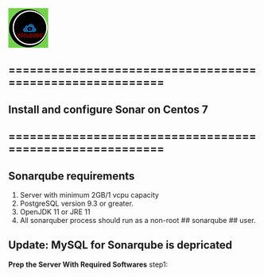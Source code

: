 <img src="../images/c4logo.png">

## =========================================================

## Install and configure Sonar on Centos 7

## =========================================================

## Sonarqube requirements
1. Server with minimum 2GB/1 vcpu capacity
2. PostgreSQL version 9.3 or greater.
3. OpenJDK 11 or JRE 11
4. All sonarquber process should run as a non-root ## sonarqube ## user.

## Update: MySQL for Sonarqube is depricated


**Prep the Server With Required Softwares**
step1: 

